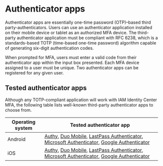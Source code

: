 # Authenticator apps<a name="mfa-types-apps"></a>

Authenticator apps are essentially one\-time password \(OTP\)–based third party\-authenticators\. Users can use an authenticator application installed on their mobile device or tablet as an authorized MFA device\. The third\-party authenticator application must be compliant with RFC 6238, which is a standards\-based TOTP \(time\-based one\-time password\) algorithm capable of generating six\-digit authentication codes\. 

When prompted for MFA, users must enter a valid code from their authenticator app within the input box presented\. Each MFA device assigned to a user must be unique\. Two authenticator apps can be registered for any given user\.

## Tested authenticator apps<a name="mfa-types-apps-tested"></a>

Although any TOTP\-compliant application will work with IAM Identity Center MFA, the following table lists well\-known third\-party authenticator apps to choose from\.


| Operating system | Tested authenticator app | 
| --- | --- | 
| Android | [Authy](https://play.google.com/store/apps/details?id=com.authy.authy), [Duo Mobile](https://play.google.com/store/apps/details?id=com.duosecurity.duomobile), [LastPass Authenticator](https://play.google.com/store/apps/details?id=com.lastpass.authenticator), [Microsoft Authenticator](https://play.google.com/store/apps/details?id=com.azure.authenticator), [Google Authenticator](https://play.google.com/store/apps/details?id=com.google.android.apps.authenticator2) | 
| iOS | [Authy](https://apps.apple.com/us/app/authy/id494168017), [Duo Mobile](https://apps.apple.com/us/app/duo-mobile/id422663827), [LastPass Authenticator](https://apps.apple.com/us/app/lastpass-authenticator/id1079110004), [Microsoft Authenticator](https://apps.apple.com/us/app/microsoft-authenticator/id983156458), [Google Authenticator](https://apps.apple.com/us/app/google-authenticator/id388497605) | 